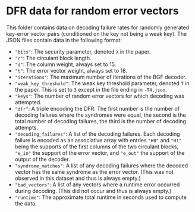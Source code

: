 # DFR data for random error vectors

This folder contains data on decoding failure rates for randomly generated key-error vector pairs (conditioned on the key not being a weak key). The JSON files contain data in the following format:

* `"bits"`: The security parameter, denoted `λ` in the paper.
* `"r"`: The circulant block length.
* `"d"`: The column weight, always set to 15.
* `"t"`: The error vector weight, always set to 18.
* `"iterations"`: The maximum number of iterations of the BGF decoder.
* `"weak_key_threshold"`: The weak key threshold parameter, denoted `T` in the paper. This is set to `3` except in the file ending in `-T4.json`.
* `"keys"`: The number of random error vectors for which decoding was attempted.
* `"dfr"`: A triple encoding the DFR. The first number is the number of decoding failures where the syndromes were equal, the second is the total number of decoding failures, the third is the number of decoding attempts.
* `"decoding_failures"`: A list of the decoding failures. Each decoding failure is encoded as an associative array with entries `"H0"` and `"H1"` being the supports of the first columns of the two circulant blocks, `"e_in"` the support of the error vector, and `"e_out"` the support of the output of the decoder.
* `"syndrome_matches"`: A list of any decoding failures where the decoded vector has the same syndrome as the error vector. (This was not observed in this dataset and thus is always empty.)
* `"bad_vectors"`: A list of any vectors where a runtime error occurred during decoding. (This did not occur and thus is always empty.)
* `"runtime"`: The approximate total runtime in seconds used to compute the data.
